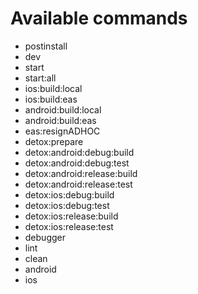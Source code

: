 # Available commands

- postinstall
- dev
- start
- start:all
- ios:build:local
- ios:build:eas
- android:build:local
- android:build:eas
- eas:resignADHOC
- detox:prepare
- detox:android:debug:build
- detox:android:debug:test
- detox:android:release:build
- detox:android:release:test
- detox:ios:debug:build
- detox:ios:debug:test
- detox:ios:release:build
- detox:ios:release:test
- debugger
- lint
- clean
- android
- ios
